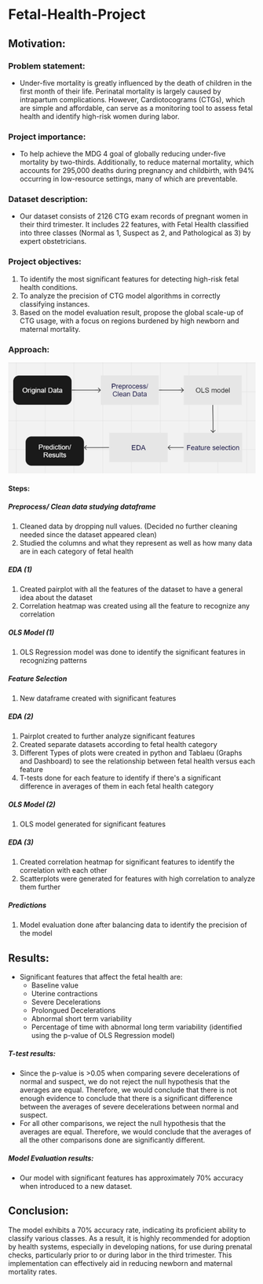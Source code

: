 # Fetal-Health-Project

## Motivation:

### Problem statement:

- Under-five mortality is greatly influenced by the death of children in the first month of their life. Perinatal mortality is largely caused by intrapartum complications. However, Cardiotocograms (CTGs), which are simple and affordable, can serve as a monitoring tool to assess fetal health and identify high-risk women during labor.

### Project importance:

- To help achieve the MDG 4 goal of globally reducing under-five mortality by two-thirds. Additionally, to reduce maternal mortality, which accounts for 295,000 deaths during pregnancy and childbirth, with 94% occurring in low-resource settings, many of which are preventable.

### Dataset description:

- Our dataset consists of 2126 CTG exam records of pregnant women in their third trimester. It includes 22 features, with Fetal Health classified into three classes (Normal as 1, Suspect as 2, and Pathological as 3) by expert obstetricians.

### Project objectives:
1. To identify the most significant features for detecting high-risk fetal health conditions.
2. To analyze the precision of CTG model algorithms in correctly classifying instances.
3. Based on the model evaluation result, propose the global scale-up of CTG usage, with a focus on regions burdened by high newborn and maternal mortality.

### Approach:

![**Alt text**](classification_approach.png)

#### Steps:

##### Preprocess/ Clean data studying dataframe
1. Cleaned data by dropping null values. (Decided no further cleaning needed since the dataset appeared clean)
2. Studied the columns and what they represent as well as how many data are in each category of fetal health

##### EDA (1)
1. Created pairplot with all the features of the dataset to have a general idea about the dataset
2. Correlation heatmap was created using all the feature to recognize any correlation

##### OLS Model (1)
1. OLS Regression model was done to identify the significant features in recognizing patterns

##### Feature Selection
1. New dataframe created with significant features

##### EDA (2)
1. Pairplot created to further analyze significant features
2. Created separate datasets according to fetal health category
3. Different Types of plots were created in python and Tablaeu (Graphs and Dashboard) to see the relationship between fetal health versus each feature
4. T-tests done for each feature to identify if there's a significant difference in averages of them in each fetal health category

##### OLS Model (2)
1. OLS model generated for significant features

##### EDA (3)
1. Created correlation heatmap for significant features to identify the correlation with each other
2. Scatterplots were generated for features with high correlation to analyze them further

##### Predictions 
1. Model evaluation done after balancing data to identify the precision of the model

## Results:
- Significant features that affect the fetal health are:
    - Baseline value
    - Uterine contractions 
    - Severe Decelerations
    - Prolongued Decelerations
    - Abnormal short term variability 
    - Percentage of time with abnormal long term variability
    (identified using the p-value of OLS Regression model)

##### T-test results:
- Since the p-value is >0.05 when comparing severe decelerations of normal and suspect, we do not reject the null hypothesis that the averages are equal. Therefore, we would conclude that there is not enough evidence to conclude that there is a significant difference between the averages of severe decelerations between normal and suspect.
- For all other comparisons, we reject the null hypothesis that the averages are equal. Therefore, we would conclude that the averages of all the other comparisons done are significantly different.

##### Model Evaluation results:
- Our model with significant features has approximately 70% accuracy when introduced to a new dataset.

## Conclusion:
 The model exhibits a 70% accuracy rate, indicating its proficient ability to classify various classes. As a result, it is highly recommended for adoption by health systems, especially in developing nations, for use during prenatal checks, particularly prior to or during labor in the third trimester. This implementation can effectively aid in reducing newborn and maternal mortality rates.